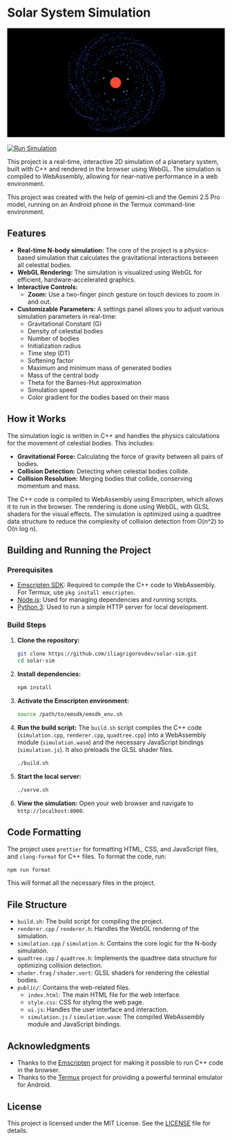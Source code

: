 # Solar System Simulation

![Screenshot](screenshot.png)

[![Run Simulation](https://img.shields.io/badge/Run-Simulation-brightgreen)](https://iliagrigorevdev.github.io/solar-sim/)

This project is a real-time, interactive 2D simulation of a planetary system, built with C++ and rendered in the browser using WebGL. The simulation is compiled to WebAssembly, allowing for near-native performance in a web environment.

This project was created with the help of gemini-cli and the Gemini 2.5 Pro model, running on an Android phone in the Termux command-line environment.

## Features

- **Real-time N-body simulation:** The core of the project is a physics-based simulation that calculates the gravitational interactions between all celestial bodies.
- **WebGL Rendering:** The simulation is visualized using WebGL for efficient, hardware-accelerated graphics.
- **Interactive Controls:**
  - **Zoom:** Use a two-finger pinch gesture on touch devices to zoom in and out.
- **Customizable Parameters:** A settings panel allows you to adjust various simulation parameters in real-time:
  - Gravitational Constant (G)
  - Density of celestial bodies
  - Number of bodies
  - Initialization radius
  - Time step (DT)
  - Softening factor
  - Maximum and minimum mass of generated bodies
  - Mass of the central body
  - Theta for the Barnes-Hut approximation
  - Simulation speed
  - Color gradient for the bodies based on their mass

## How it Works

The simulation logic is written in C++ and handles the physics calculations for the movement of celestial bodies. This includes:

- **Gravitational Force:** Calculating the force of gravity between all pairs of bodies.
- **Collision Detection:** Detecting when celestial bodies collide.
- **Collision Resolution:** Merging bodies that collide, conserving momentum and mass.

The C++ code is compiled to WebAssembly using Emscripten, which allows it to run in the browser. The rendering is done using WebGL, with GLSL shaders for the visual effects. The simulation is optimized using a quadtree data structure to reduce the complexity of collision detection from O(n^2) to O(n log n).

## Building and Running the Project

### Prerequisites

- [Emscripten SDK](https://emscripten.org/docs/getting_started/downloads.html): Required to compile the C++ code to WebAssembly. For Termux, use `pkg install emscripten`.
- [Node.js](https://nodejs.org/): Used for managing dependencies and running scripts.
- [Python 3](https://www.python.org/downloads/): Used to run a simple HTTP server for local development.

### Build Steps

1.  **Clone the repository:**

    ```bash
    git clone https://github.com/iliagrigorevdev/solar-sim.git
    cd solar-sim
    ```

2.  **Install dependencies:**

    ```bash
    npm install
    ```

3.  **Activate the Emscripten environment:**

    ```bash
    source /path/to/emsdk/emsdk_env.sh
    ```

4.  **Run the build script:**
    The `build.sh` script compiles the C++ code (`simulation.cpp`, `renderer.cpp`, `quadtree.cpp`) into a WebAssembly module (`simulation.wasm`) and the necessary JavaScript bindings (`simulation.js`). It also preloads the GLSL shader files.

    ```bash
    ./build.sh
    ```

5.  **Start the local server:**

    ```bash
    ./serve.sh
    ```

6.  **View the simulation:**
    Open your web browser and navigate to `http://localhost:8000`.

## Code Formatting

The project uses `prettier` for formatting HTML, CSS, and JavaScript files, and `clang-format` for C++ files. To format the code, run:

```bash
npm run format
```

This will format all the necessary files in the project.

## File Structure

- `build.sh`: The build script for compiling the project.
- `renderer.cpp` / `renderer.h`: Handles the WebGL rendering of the simulation.
- `simulation.cpp` / `simulation.h`: Contains the core logic for the N-body simulation.
- `quadtree.cpp` / `quadtree.h`: Implements the quadtree data structure for optimizing collision detection.
- `shader.frag` / `shader.vert`: GLSL shaders for rendering the celestial bodies.
- `public/`: Contains the web-related files.
  - `index.html`: The main HTML file for the web interface.
  - `style.css`: CSS for styling the web page.
  - `ui.js`: Handles the user interface and interaction.
  - `simulation.js` / `simulation.wasm`: The compiled WebAssembly module and JavaScript bindings.

## Acknowledgments

- Thanks to the [Emscripten](https://emscripten.org/) project for making it possible to run C++ code in the browser.
- Thanks to the [Termux](https://termux.com/) project for providing a powerful terminal emulator for Android.

## License

This project is licensed under the MIT License. See the [LICENSE](LICENSE) file for details.
